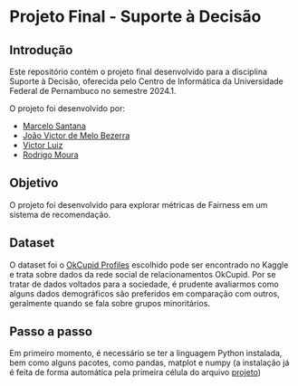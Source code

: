 # Projeto Final - Suporte à Decisão

## Introdução
Este repositório contém o projeto final desenvolvido para a disciplina Suporte à Decisão, oferecida pelo Centro de Informática da Universidade Federal de Pernambuco no semestre 2024.1.

O projeto foi desenvolvido por:

- [Marcelo Santana](https://github.com/marcsantana)
- [João Victor de Melo Bezerra](https://github.com/Joyvixtor)
- [Victor Luiz]()
- [Rodrigo Moura]()

## Objetivo
O projeto foi desenvolvido para explorar métricas de Fairness em um sistema de recomendação.

## Dataset
O dataset foi o [OkCupid Profiles](https://www.kaggle.com/datasets/andrewmvd/okcupid-profiles?resource=download) escolhido pode ser encontrado no Kaggle e trata sobre dados da rede social de relacionamentos OkCupid. Por se tratar de dados voltados para a sociedade, é prudente avaliarmos como alguns dados demográficos são preferidos em comparação com outros, geralmente quando se fala sobre grupos minoritários.

## Passo a passo

Em primeiro momento, é necessário se ter a linguagem Python instalada, bem como alguns pacotes, como pandas, matplot e numpy (a instalação já é feita de forma automática pela primeira célula do arquivo [projeto](./final.ipynb))




